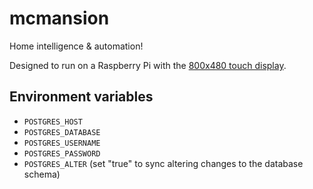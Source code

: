 # mcmansion
Home intelligence &amp; automation!

Designed to run on a Raspberry Pi with the [800x480 touch display](https://www.raspberrypi.com/products/raspberry-pi-touch-display).

## Environment variables
* `POSTGRES_HOST`
* `POSTGRES_DATABASE`
* `POSTGRES_USERNAME`
* `POSTGRES_PASSWORD`
* `POSTGRES_ALTER` (set "true" to sync altering changes to the database schema)
